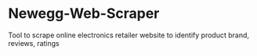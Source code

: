 # Newegg-Web-Scraper
Tool to scrape online electronics retailer website to identify product brand, reviews, ratings
